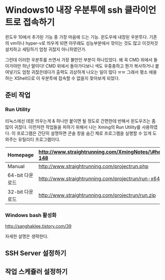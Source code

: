 # Windows10 내장 우분투에 ssh 클라이언트로 접속하기

윈도우 10에서 추가된 기능 중 가장 마음에 드는 기능. 윈도우에 내장된 우분투다. 기존의 vm이나 hyper-v로 띄우게 되면 아무래도 성능부분에서 깎이는 것도 많고 이것저것 설치하고 세팅하기 엄청 귀찮지 아니하였던가. 

그런데 이러한 우분투를 쓰면서 가장 불만인 부분이 하나있었다. 왜 꼭 CMD 위에서 돌아가야만 하냔 말이다! CMD 위에서 돌아가다보니 색도 우중충하고 뭔가 복사하거나 붙여넣기도 엄청 귀찮은데다가 출력도 괴상하게 나오는 일이 많다 ㅠㅠ 그래서 평소 애용하는 XShell으로 이 우분투에 접속할 수 없을지 찾아보게 되었다.

## 준비 작업

### Run Utility

리눅스에선 데몬 띄우는게 & 하나만 붙이면 될 정도로 간편한데 반해서 윈도우즈는 좀 많이 귀찮다. 이런저런 작업들을 피하기 위해서 나는 Xming의 Run Utility를 사용하였다. 이 프로그램은 간단히 설명하면 콘솔 창을 숨긴 채로 프로그램을 실행할 수 있게 도와주는 유틸리티 프로그램이다.

| Homepage | http://www.straightrunning.com/XmingNotes/\#head-148 |
| :--- | :--- |
| Manual | http://www.straightrunning.com/projectrun.php |
| 64-bit 다운로드 | http://www.straightrunning.com/projectrun/run-x64.zip |
| 32-bit 다운로드 | http://www.straightrunning.com/projectrun/run.zip |

### Windows bash 활성화

http://sanghaklee.tistory.com/39

자세한 설명은 생략한다.

## SSH Server 설정하기

## 작업 스케쥴러 설정하기



